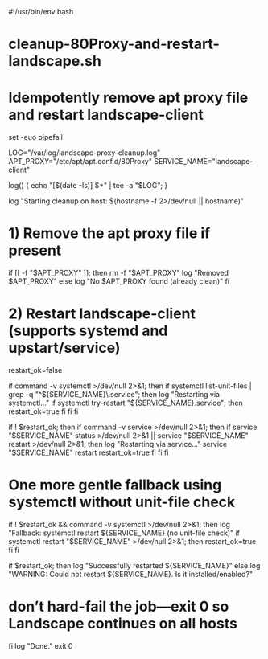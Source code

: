 #!/usr/bin/env bash
# cleanup-80Proxy-and-restart-landscape.sh
# Idempotently remove apt proxy file and restart landscape-client

set -euo pipefail

LOG="/var/log/landscape-proxy-cleanup.log"
APT_PROXY="/etc/apt/apt.conf.d/80Proxy"
SERVICE_NAME="landscape-client"

log() { echo "[$(date -Is)] $*" | tee -a "$LOG"; }

log "Starting cleanup on host: $(hostname -f 2>/dev/null || hostname)"

# 1) Remove the apt proxy file if present
if [[ -f "$APT_PROXY" ]]; then
  rm -f "$APT_PROXY"
  log "Removed $APT_PROXY"
else
  log "No $APT_PROXY found (already clean)"
fi

# 2) Restart landscape-client (supports systemd and upstart/service)
restart_ok=false

if command -v systemctl >/dev/null 2>&1; then
  if systemctl list-unit-files | grep -q "^${SERVICE_NAME}\.service"; then
    log "Restarting via systemctl..."
    if systemctl try-restart "${SERVICE_NAME}.service"; then
      restart_ok=true
    fi
  fi
fi

if ! $restart_ok; then
  if command -v service >/dev/null 2>&1; then
    if service "$SERVICE_NAME" status >/dev/null 2>&1 || service "$SERVICE_NAME" restart >/dev/null 2>&1; then
      log "Restarting via service..."
      service "$SERVICE_NAME" restart
      restart_ok=true
    fi
  fi
fi

# One more gentle fallback using systemctl without unit-file check
if ! $restart_ok && command -v systemctl >/dev/null 2>&1; then
  log "Fallback: systemctl restart ${SERVICE_NAME} (no unit-file check)"
  if systemctl restart "$SERVICE_NAME" >/dev/null 2>&1; then
    restart_ok=true
  fi
fi

if $restart_ok; then
  log "Successfully restarted ${SERVICE_NAME}"
else
  log "WARNING: Could not restart ${SERVICE_NAME}. Is it installed/enabled?"
  # don’t hard-fail the job—exit 0 so Landscape continues on all hosts
fi
log "Done."
exit 0
